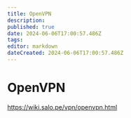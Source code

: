 ```yaml
---
title: OpenVPN
description: 
published: true
date: 2024-06-06T17:00:57.486Z
tags: 
editor: markdown
dateCreated: 2024-06-06T17:00:57.486Z
---
```


# OpenVPN

<https://wiki.salo.pe/vpn/openvpn.html>